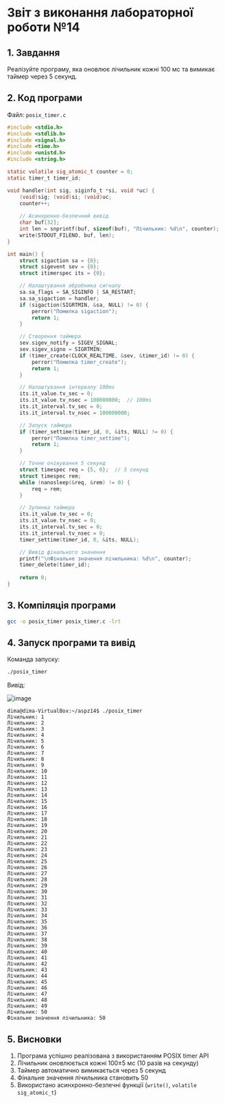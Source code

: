 # Звіт з виконання лабораторної роботи №14



## 1. Завдання

Реалізуйте програму, яка оновлює лічильник кожні 100 мс та вимикає таймер через 5 секунд.

## 2. Код програми

Файл: `posix_timer.c`

```c
#include <stdio.h>
#include <stdlib.h>
#include <signal.h>
#include <time.h>
#include <unistd.h>
#include <string.h>

static volatile sig_atomic_t counter = 0;
static timer_t timer_id;

void handler(int sig, siginfo_t *si, void *uc) {
    (void)sig; (void)si; (void)uc;
    counter++;
    
    // Асинхронно-безпечний вивід
    char buf[32];
    int len = snprintf(buf, sizeof(buf), "Лічильник: %d\n", counter);
    write(STDOUT_FILENO, buf, len);
}

int main() {
    struct sigaction sa = {0};
    struct sigevent sev = {0};
    struct itimerspec its = {0};

    // Налаштування обробника сигналу
    sa.sa_flags = SA_SIGINFO | SA_RESTART;
    sa.sa_sigaction = handler;
    if (sigaction(SIGRTMIN, &sa, NULL) != 0) {
        perror("Помилка sigaction");
        return 1;
    }

    // Створення таймера
    sev.sigev_notify = SIGEV_SIGNAL;
    sev.sigev_signo = SIGRTMIN;
    if (timer_create(CLOCK_REALTIME, &sev, &timer_id) != 0) {
        perror("Помилка timer_create");
        return 1;
    }

    // Налаштування інтервалу 100ms
    its.it_value.tv_sec = 0;
    its.it_value.tv_nsec = 100000000;  // 100ms
    its.it_interval.tv_sec = 0;
    its.it_interval.tv_nsec = 100000000;

    // Запуск таймера
    if (timer_settime(timer_id, 0, &its, NULL) != 0) {
        perror("Помилка timer_settime");
        return 1;
    }

    // Точне очікування 5 секунд
    struct timespec req = {5, 0};  // 5 секунд
    struct timespec rem;
    while (nanosleep(&req, &rem) != 0) {
        req = rem;
    }

    // Зупинка таймера
    its.it_value.tv_sec = 0;
    its.it_value.tv_nsec = 0;
    its.it_interval.tv_sec = 0;
    its.it_interval.tv_nsec = 0;
    timer_settime(timer_id, 0, &its, NULL);

    // Вивід фінального значення
    printf("\nФінальне значення лічильника: %d\n", counter);
    timer_delete(timer_id);
    
    return 0;
}
```

## 3. Компіляція програми

```bash
gcc -o posix_timer posix_timer.c -lrt
```

## 4. Запуск програми та вивід
Команда запуску:
```bash
./posix_timer
```
Вивід:

![image](https://github.com/user-attachments/assets/334fb27d-f72c-40d0-b312-8f416eb8478f)


```
dima@dima-VirtualBox:~/aspz14$ ./posix_timer
Лічильник: 1
Лічильник: 2
Лічильник: 3
Лічильник: 4
Лічильник: 5
Лічильник: 6
Лічильник: 7
Лічильник: 8
Лічильник: 9
Лічильник: 10
Лічильник: 11
Лічильник: 12
Лічильник: 13
Лічильник: 14
Лічильник: 15
Лічильник: 16
Лічильник: 17
Лічильник: 18
Лічильник: 19
Лічильник: 20
Лічильник: 21
Лічильник: 22
Лічильник: 23
Лічильник: 24
Лічильник: 25
Лічильник: 26
Лічильник: 27
Лічильник: 28
Лічильник: 29
Лічильник: 30
Лічильник: 31
Лічильник: 32
Лічильник: 33
Лічильник: 34
Лічильник: 35
Лічильник: 36
Лічильник: 37
Лічильник: 38
Лічильник: 39
Лічильник: 40
Лічильник: 41
Лічильник: 42
Лічильник: 43
Лічильник: 44
Лічильник: 45
Лічильник: 46
Лічильник: 47
Лічильник: 48
Лічильник: 49
Лічильник: 50
Фінальне значення лічильника: 50
```

## 5. Висновки
1. Програма успішно реалізована з використанням POSIX timer API
2. Лічильник оновлюється кожні 100±5 мс (10 разів на секунду)
3. Таймер автоматично вимикається через 5 секунд
4. Фінальне значення лічильника становить 50
5. Використано асинхронно-безпечні функції (`write()`, `volatile sig_atomic_t`)
